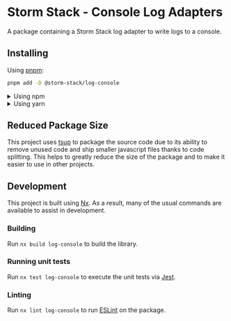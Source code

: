 <!-- START header -->
<!-- END header -->

# Storm Stack - Console Log Adapters

A package containing a Storm Stack log adapter to write logs to a console.

<!-- START doctoc -->
<!-- END doctoc -->

## Installing

Using [pnpm](http://pnpm.io):

```bash
pnpm add -D @storm-stack/log-console
```

<details>
  <summary>Using npm</summary>

```bash
npm install -D @storm-stack/log-console
```

</details>

<details>
  <summary>Using yarn</summary>

```bash
yarn add -D @storm-stack/log-console
```

</details>

## Reduced Package Size

This project uses [tsup](https://tsup.egoist.dev/) to package the source code
due to its ability to remove unused code and ship smaller javascript files
thanks to code splitting. This helps to greatly reduce the size of the package
and to make it easier to use in other projects.

## Development

This project is built using [Nx](https://nx.dev). As a result, many of the usual
commands are available to assist in development.

### Building

Run `nx build log-console` to build the library.

### Running unit tests

Run `nx test log-console` to execute the unit tests via
[Jest](https://jestjs.io).

### Linting

Run `nx lint log-console` to run [ESLint](https://eslint.org/) on the package.

<!-- START footer -->
<!-- END footer -->
